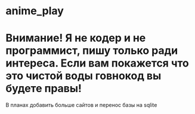 # anime_play

# Внимание! Я не кодер и не программист, пишу только ради интереса. Если вам покажется что это чистой воды говнокод вы будете правы!

В планах добавить больше сайтов и перенос базы на sqlite

